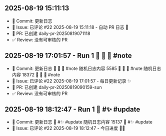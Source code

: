 ## 2025-08-19 15:11:13
- 📝 Commit: 更新日志
- 💬 Issue: 已评论 #22
2025-08-19 15:11:18 - 自动 PR 日志 🌱
- 🔀 PR: 已创建 daily-pr-20250819071118
- ✅ Review: 没有可审核的 PR
## 2025-08-19 17:01:57 - Run 1  📜 🐛 📸  #note
- 📝 Commit: 更新日志  📜 🐛 📸  #note
随机日志内容 5585  📜 🐛 📸  #note
随机日志内容 18372  📜 🐛 📸  #note
- 💬 Issue: 已评论 #22
2025-08-19 17:01:57 - 每日更新记录 ✨
- 🔀 PR: 已创建 daily-pr-20250819090159-sun
- ✅ Review: 没有可审核的 PR
## 2025-08-19 18:12:47 - Run 1  📸  #✨ #update
- 📝 Commit: 更新日志  📸  #✨ #update
随机日志内容 15137  📸  #✨ #update
- 💬 Issue: 已评论 #22
2025-08-19 18:12:47 - 今日进度 🏃‍♂️
